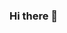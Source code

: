 ### Hi there 👋

<!--
**KatePorter02/KatePorter02** is a ✨ _special_ ✨ repository because its `README.md` (this file) appears on your GitHub profile.

Here are some ideas to get you started:

- 🔭 I’m currently working on finding the right major for me.
- 🌱 I’m currently learning all about STEM!
- 👯 I’m looking to collaborate on everything??
- 🤔 I’m looking for help with everything.
- 💬 Ask me about the best food in town.
- 📫 How to reach me: in the Canvas messages. I check my messages frequently.
- 😄 Pronouns: she/her
- ⚡ Fun fact: Killer Whales are technically not whales.
-->

